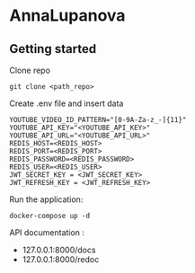 # AnnaLupanova



## Getting started
Clone repo
```
git clone <path_repo>
```

Create .env file and insert data
```
YOUTUBE_VIDEO_ID_PATTERN="[0-9A-Za-z_-]{11}"
YOUTUBE_API_KEY="<YOUTUBE_API_KEY>"
YOUTUBE_API_URL="<YOUTUBE_API_URL>"
REDIS_HOST=<REDIS_HOST>
REDIS_PORT=<REDIS_PORT>
REDIS_PASSWORD=<REDIS_PASSWORD>
REDIS_USER=<REDIS_USER>
JWT_SECRET_KEY = <JWT_SECRET_KEY>
JWT_REFRESH_KEY = <JWT_REFRESH_KEY>
```


Run the application:
```
docker-compose up -d
```

API documentation :
- 127.0.0.1:8000/docs
- 127.0.0.1:8000/redoc

